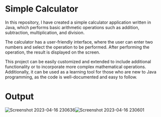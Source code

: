 # Simple Calculator

In this repository, I have created a simple calculator application written in Java, which performs basic arithmetic operations such as addition, subtraction, multiplication, and division.

The calculator has a user-friendly interface, where the user can enter two numbers and select the operation to be performed. After performing the operation, the result is displayed on the screen.

This project can be easily customized and extended to include additional functionality or to incorporate more complex mathematical operations. Additionally, it can be used as a learning tool for those who are new to Java programming, as the code is well-documented and easy to follow.     



# Output 

![Screenshot 2023-04-16 230636](https://user-images.githubusercontent.com/126070964/232330455-b67e498a-4ec4-4af7-a878-086b8982ad11.png)![Screenshot 2023-04-16 230601](https://user-images.githubusercontent.com/126070964/232330460-de580710-dd99-4f62-9cd7-c1b0b94dae2a.png)
